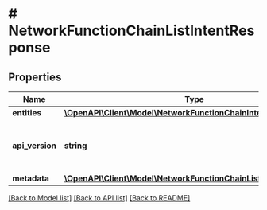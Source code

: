 # # NetworkFunctionChainListIntentResponse

## Properties

Name | Type | Description | Notes
------------ | ------------- | ------------- | -------------
**entities** | [**\OpenAPI\Client\Model\NetworkFunctionChainIntentResource[]**](NetworkFunctionChainIntentResource.md) |  | [optional]
**api_version** | **string** | API Version of the Nutanix v3 API framework. | [default to '3.1.0']
**metadata** | [**\OpenAPI\Client\Model\NetworkFunctionChainListMetadataOutput**](NetworkFunctionChainListMetadataOutput.md) |  |

[[Back to Model list]](../../README.md#models) [[Back to API list]](../../README.md#endpoints) [[Back to README]](../../README.md)
